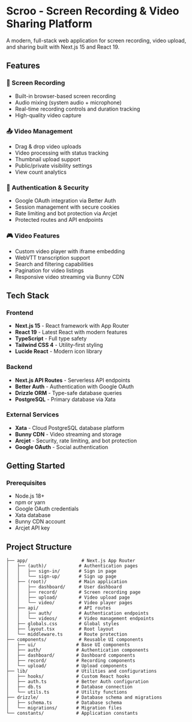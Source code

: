 # Scroo - Screen Recording & Video Sharing Platform

A modern, full-stack web application for screen recording, video upload, and sharing built with Next.js 15 and React 19.

## Features

### 🎥 Screen Recording
- Built-in browser-based screen recording
- Audio mixing (system audio + microphone)
- Real-time recording controls and duration tracking
- High-quality video capture

### 📤 Video Management
- Drag & drop video uploads
- Video processing with status tracking
- Thumbnail upload support
- Public/private visibility settings
- View count analytics

### 🔐 Authentication & Security
- Google OAuth integration via Better Auth
- Session management with secure cookies
- Rate limiting and bot protection via Arcjet
- Protected routes and API endpoints

### 🎮 Video Features
- Custom video player with iframe embedding
- WebVTT transcription support
- Search and filtering capabilities
- Pagination for video listings
- Responsive video streaming via Bunny CDN

## Tech Stack

### Frontend
- **Next.js 15** - React framework with App Router
- **React 19** - Latest React with modern features
- **TypeScript** - Full type safety
- **Tailwind CSS 4** - Utility-first styling
- **Lucide React** - Modern icon library

### Backend
- **Next.js API Routes** - Serverless API endpoints
- **Better Auth** - Authentication with Google OAuth
- **Drizzle ORM** - Type-safe database queries
- **PostgreSQL** - Primary database via Xata

### External Services
- **Xata** - Cloud PostgreSQL database platform
- **Bunny CDN** - Video streaming and storage
- **Arcjet** - Security, rate limiting, and bot protection
- **Google OAuth** - Social authentication

## Getting Started

### Prerequisites
- Node.js 18+ 
- npm or yarn
- Google OAuth credentials
- Xata database
- Bunny CDN account
- Arcjet API key

## Project Structure

```
├── app/                    # Next.js App Router
│   ├── (auth)/            # Authentication pages
│   │   ├── sign-in/       # Sign in page
│   │   └── sign-up/       # Sign up page
│   ├── (root)/            # Main application
│   │   ├── dashboard/     # User dashboard
│   │   ├── record/        # Screen recording page
│   │   ├── upload/        # Video upload page
│   │   └── video/         # Video player pages
│   ├── api/               # API routes
│   │   ├── auth/          # Authentication endpoints
│   │   └── videos/        # Video management endpoints
│   ├── globals.css        # Global styles
│   ├── layout.tsx         # Root layout
│   └── middleware.ts      # Route protection
├── components/            # Reusable UI components
│   ├── ui/               # Base UI components
│   ├── auth/             # Authentication components
│   ├── dashboard/        # Dashboard components
│   ├── record/           # Recording components
│   └── upload/           # Upload components
├── lib/                  # Utilities and configurations
│   ├── hooks/            # Custom React hooks
│   ├── auth.ts           # Better Auth configuration
│   ├── db.ts             # Database connection
│   └── utils.ts          # Utility functions
├── drizzle/              # Database schema and migrations
│   ├── schema.ts         # Database schema
│   └── migrations/       # Migration files
└── constants/            # Application constants
```
